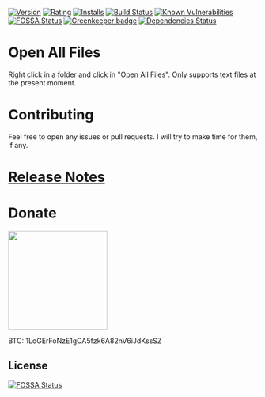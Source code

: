 [![Version](https://vsmarketplacebadge.apphb.com/version-short/logerfo.open-all-files.svg)](https://marketplace.visualstudio.com/items?itemName=logerfo.open-all-files)
[![Rating](https://vsmarketplacebadge.apphb.com/rating-short/logerfo.open-all-files.svg)](https://marketplace.visualstudio.com/items?itemName=logerfo.open-all-files)
[![Installs](https://vsmarketplacebadge.apphb.com/installs/logerfo.open-all-files.svg)](https://marketplace.visualstudio.com/items?itemName=logerfo.open-all-files)
[![Build Status](https://travis-ci.org/Logerfo/open-all-files.svg?branch=master)](https://travis-ci.org/Logerfo/open-all-files)
[![Known Vulnerabilities](https://snyk.io/test/github/logerfo/open-all-files/badge.svg)](https://snyk.io/test/github/logerfo/open-all-files)
[![FOSSA Status](https://app.fossa.io/api/projects/git%2Bgithub.com%2FLogerfo%2Fopen-all-files.svg?type=shield)](https://app.fossa.io/projects/git%2Bgithub.com%2FLogerfo%2Fopen-all-files?ref=badge_shield)
[![Greenkeeper badge](https://badges.greenkeeper.io/Logerfo/open-all-files.svg)](https://greenkeeper.io/)
[![Dependencies Status](https://david-dm.org/logerfo/open-all-files/dev-status.svg)](https://david-dm.org/logerfo/open-all-files?type=dev)

# Open All Files

Right click in a folder and click in "Open All Files". Only supports text files at the present moment.

# Contributing

Feel free to open any issues or pull requests. I will try to make time for them, if any.

# [Release Notes](CHANGELOG.md)

# Donate

<img src="https://i.imgur.com/ndlBtuX.png" width="200">

BTC: 1LoGErFoNzE1gCA5fzk6A82nV6iJdKssSZ


## License
[![FOSSA Status](https://app.fossa.io/api/projects/git%2Bgithub.com%2FLogerfo%2Fopen-all-files.svg?type=large)](https://app.fossa.io/projects/git%2Bgithub.com%2FLogerfo%2Fopen-all-files?ref=badge_large)
